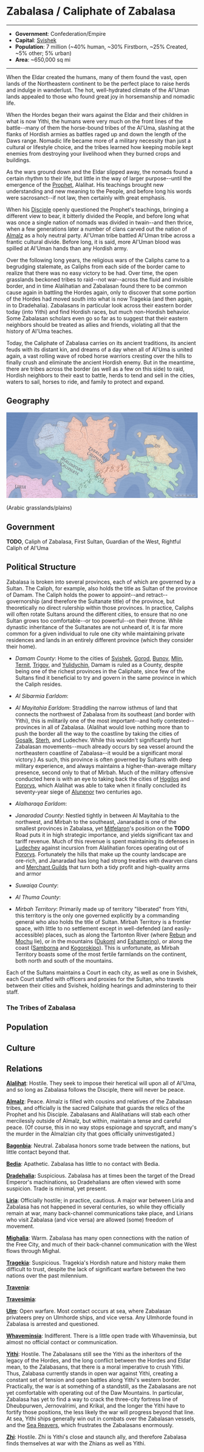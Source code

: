 # Zabalasa / Caliphate of Zabalasa
___
- **Government**: Confederation/Empire
- **Capital**: [Svishek](../Cities/Svishek.md)
- **Population**: 7 million (~40% human, ~30% Firstborn, ~25% Created, ~5% other; 5% urban)
- **Area**: ~650,000 sq mi
---

When the Eldar created the humans, many of them found the vast, open lands of the Northeastern continent to be the perfect place to raise herds and indulge in wanderlust. The hot, well-hydrated climate of the Al'Uman lands appealed to those who found great joy in horsemanship and nomadic life.

When the Hordes began their wars against the Eldar and their children in what is now Yithi, the humans were very much on the front lines of the battle--many of them the horse-bound tribes of the Al'Uma, slashing at the flanks of Hordish armies as battles raged up and down the length of the Daws range. Nomadic life became more of a military necessity than just a cultural or lifestyle choice, and the tribes learned how keeping mobile kept enemies from destroying your livelihood when they burned crops and buildings.

As the wars ground down and the Eldar slipped away, the nomads found a certain rhythm to their life, but little in the way of larger purpose--until the emergence of the [Prophet](../People/Alalihat.md), Alalihat. His teachings brought new understanding and new meaning to the People, and before long his words were sacrosanct--if not law, then certainly with great emphasis.

When his [Disciple](../People/Zabalasa.md) openly questioned the Prophet's teachings, bringing a different view to bear, it bitterly divided the People, and before long what was once a single nation of nomads was divided in twain--and then thrice, when a few generations later a number of clans carved out the nation of [Almalz](Almalz.md) as a holy neutral party. Al'Uman tribe battled Al'Uman tribe across a frantic cultural divide. Before long, it is said, more Al'Uman blood was spilled at Al'Uman hands than any Hordish army.

Over the following long years, the religious wars of the Caliphs came to a begrudging stalemate, as Caliphs from each side of the border came to realize that there was no easy victory to be had. Over time, the open grasslands beckoned tribes to raid--not war--across the fluid and invisible border, and in time Alalihatian and Zabalasan found there to be common cause again in battling the Hordes again, only to discover that some portion of the Hordes had moved south into what is now Tragekia (and then again, in to Dradehalia). Zabalasans in particular look across their eastern border today (into Yithi) and find Hordish races, but much non-Hordish behavior. Some Zabalasan scholars even go so far as to suggest that their eastern neighbors should be treated as allies and friends, violating all that the history of Al'Uma teaches.

Today, the Caliphate of Zabalasa carries on its ancient traditions, its ancient feuds with its distant kin, and dreams of a day when all of Al'Uma is united again, a vast rolling wave of robed horse warriors cresting over the hills to finally crush and eliminate the ancient Hordish enemy. But in the meantime, there are tribes across the border (as well as a few on this side) to raid, Hordish neighbors to their east to battle, herds to tend and sell in the cities, waters to sail, horses to ride, and family to protect and expand.

## Geography
![Zabalasan geography](Zabalasa.jpeg)

(Arabic grasslands/plains)

## Government
**TODO**, Caliph of Zabalasa, First Sultan, Guardian of the West, Rightful Caliph of Al'Uma

## Political Structure
Zabalasa is broken into several provinces, each of which are governed by a Sultan. The Caliph, for example, also holds the title as Sultan of the province of Damam. The Caliph holds the power to appoint--and retract--governorship (and therefore the Sultanate title) of the province, but theoretically no direct rulership within those provinces. In practice, Caliphs will often rotate Sultans around the different cities, to ensure that no one Sultan grows too comfortable--or too powerful--on their throne. While dynastic inheritance of the Sultanates are not unheard of, it is far more common for a given individual to rule one city while maintaining private residences and lands in an entirely different province (which they consider their home).

* *Damam County*: Home to the cities of [Svishek](), [Gorod](), [Bunov](), [Mlin](), [Ternit](), [Trigov](), and [Yulidychin](), Damam is ruled as a County, despite being one of the richest provinces in the Caliphate, since few of the Sultans find it beneficial to try and govern in the same province in which the Caliph resides.

* *Al Sibarmia Earldom*: 

* *Al Mayitahia Earldom*: Straddling the narrow isthmus of land that connects the northwest of Zabalasa from its southeast (and border with Yithi), this is militarily one of the most important--and hotly contested--provinces in all of Zabalasa. (Alalihat would love nothing more than to push the border all the way to the coastline by taking the cities of [Gosalk](), [Sterh](), and Ludechev. While this wouldn't significantly hurt Zabalasan movements--much already occurs by sea vessel around the northeastern coastline of Zabalasa--it would be a significant moral victory.) As such, this province is often governed by Sultans with deep military experience, and always maintains a higher-than-average miltary presence, second only to that of Mirbah. Much of the military offensive conducted here is with an eye to taking back the cities of [Hogilos]() and [Pororys](), which Alalihat was able to take when it finally concluded its seventy-year siege of [Alunenor]() two centuries ago.  

* *Alalharaqa Earldom*: 

* *Janaradad County*: Nestled tightly in between Al Mayitahia to the northwest, and Mirbah to the southeast, Janaradad is one of the smallest provinces in Zabalasa, yet [Mitfelaron]()'s position on the **TODO** Road puts it in high strategic importance, and yields significant tax and tariff revenue. Much of this revenue is spent maintaining its defenses in [Ludechev]() against incursion from Alalihatian forces operating out of [Pororys](). Fortunately the hills that make up the county landscape are ore-rich, and Janaradad has long had strong treaties with dwarven clans and [Merchant Guilds](../Organizations/MerchantGuilds/index.md) that turn both a tidy profit and high-quality arms and armor 

* *Suwaiqa County*: 

* *Al Thuma County*: 

* *Mirbah Territory*: Primarily made up of territory "liberated" from Yithi, this territory is the only one governed explicitly by a commanding general who also holds the title of Sultan. Mirbah Territory is a frontier space, with little to no settlement except in well-defended (and easily-accessible) places, such as along the Tartonton River (where [Rebun]() and [Mochu]() lie), or in the mountains ([Dukoml]() and [Eshamerino]()), or along the coast ([Samborna]() and [Kogorokipo]()). This is unfortunate, as Mirbah Territory boasts some of the most fertile farmlands on the continent, both north and south of the mountains.

Each of the Sultans maintains a Court in each city, as well as one in Svishek, each Court staffed with officers and proxies for the Sultan, who travels between their cities and Svishek, holding hearings and adminstering to their staff. 

### The Tribes of Zabalasa

## Population

## Culture

## Relations
**[Alalihat](../Nations/Alalihat.md)**: Hostile. They seek to impose their heretical will upon all of Al'Uma, and so long as Zabalasa follows the Disciple, there will never be peace.

**[Almalz](../Nations/Almalz.md)**: Peace. Almalz is filled with cousins and relatives of the Zabalasan tribes, and officially is the sacred Caliphate that guards the relics of the Prophet and his Disciple. Zabalasans and Alalihatians will stab each other mercilessly outside of Almalz, but within, maintain a tense and careful peace. (Of course, this in no way stops espionage and spycraft, and many's the murder in the Almalzian city that goes officially uninvestigated.)

**[Bagonbia](../Nations/Bagonbia.md)**: Neutral. Zabalasa honors some trade between the nations, but little contact beyond that.

**[Bedia](../Nations/Bedia.md)**: Apathetic. Zabalasa has little to no contact with Bedia.

**[Dradehalia](../Nations/Dradehalia.md):** Suspicious. Zabalasa has at times been the target of the Dread Emperor's machinations, so Dradehalians are often viewed with some suspicion. Trade is minimal, yet present.

**[Liria](../Nations/Liria.md)**: Officially hostile; in practice, cautious. A major war between Liria and Zabalasa has not happened in several centuries, so while they officially remain at war, many back-channel communications take place, and Lirians who visit Zabalasa (and vice versa) are allowed (some) freedom of movement.

**[Mighalia](../Nations/Mighalia.md)**: Warm. Zabalasa has many open connections with the nation of the Free City, and much of their back-channel communication with the West flows through Mighal.

**[Tragekia](../Nations/Tragekia.md)**: Suspicious. Tragekia's Hordish nature and history make them difficult to trust, despite the lack of significant warfare between the two nations over the past milennium.

**[Travenia](../Nations/Travenia.md)**:

**[Travesimia](../Nations/Travesimia.md)**:

**[Ulm](../Nations/Ulm.md)**: Open warfare. Most contact occurs at sea, where Zabalasan privateers prey on Ulmhorde ships, and vice versa. Any Ulmhorde found in Zabalasa is arrested and questioned.

**[Whaveminsia](../Nations/Whaveminsia.md)**: Indifferent. There is a little open trade with Whaveminsia, but almost no official contact or communication.

**[Yithi](../Nations/Yithi.md)**: Hostile. The Zabalasans still see the Yithi as the inheritors of the legacy of the Hordes, and the long conflict between the Hordes and Eldar mean, to the Zalabasans, that there is a moral imperative to crush Yithi. Thus, Zalabasa currently stands in open war against Yithi, creating a constant set of tension and open battles along Yithi's western border. Practically, the war is at something of a standstill, as the Zabalasans are not yet comfortable with operating out of the Daw Mountains. In particular, Zabalasa has yet to find a way to crack the three-city fortress line of Dheubpurwen, Jernovalrimi, and Krikal, and the longer the Yithi have to fortify those positions, the less likely the war will progress beyond that line. At sea, Yithi ships generally win out in combats over the Zabalasan vessels, and the [Sea Reavers](../Organizations/MercCompanies/SeaReavers.md), which frustrates the Zabalasans enormously.

**[Zhi](../Nations/Zhi.md)**: Hostile. Zhi is Yithi's close and staunch ally, and therefore Zabalasa finds themselves at war with the Zhians as well as Yithi.

